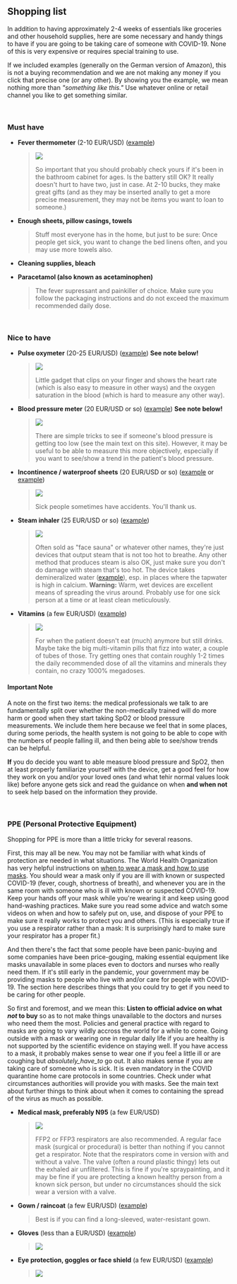 ## Shopping list

In addition to having approximately 2-4 weeks of essentials like groceries and other household supplies, here are some necessary and handy things to have if you are going to be taking care of someone with COVID-19. None of this is very expensive or requires special training to use. 

If we included examples (generally on the German version of Amazon), this is not a buying recommendation and we are not making any money if you click that precise one (or any other). By showing you the example, we mean nothing more than *"something like this."* Use whatever online or retail channel you like to get something similar. 

&nbsp;

### Must have

* **Fever thermometer** (2-10 EUR/USD) ([example](https://www.amazon.de/gp/product/B001NYHXYS))

   > ![](/images/thermometer.png)
   > 
   > So important that you should probably check yours if it's been in the bathroom cabinet for ages. Is the battery still OK? It really doesn't hurt to have two, just in case. At 2-10 bucks, they make great gifts (and as they may be inserted anally to get a more precise measurement, they may not be items you want to loan to someone.)

* **Enough sheets, pillow casings, towels**
   
   > Stuff most everyone has in the home, but just to be sure: Once people get sick, you want to change the bed linens often, and you may use more towels also.
   
* **Cleaning supplies, bleach**

* **Paracetamol (also known as acetaminophen)**

  > The fever supressant and painkiller of choice. Make sure you follow the packaging instructions and do not exceed the maximum recommended daily dose.

&nbsp;

### Nice to have

* **Pulse oxymeter** (20-25 EUR/USD) ([example](https://www.amazon.de/gp/product/B07P3ZS6L3))  **See note below!**
   > ![](/images/pulse-oxi.png)
   >
   > Little gadget that clips on your finger and shows the heart rate (which is also easy to measure in other ways) and the oxygen saturation in the blood (which is hard to measure any other way).

* **Blood pressure meter** (20 EUR/USD or so) ([example](https://www.amazon.de/gp/product/B07KY867ZH))  **See note below!**
   > ![](/images/blood-pressure.png)
   > 
   > There are simple tricks to see if someone's blood pressure is getting too low (see the main text on this site). However, it may be useful to be able to measure this more objectively, especially if you want to see/show a trend in the patient's blood pressure.
   
* **Incontinence / waterproof sheets** (20 EUR/USD or so) ([example](https://www.amazon.de/Comfortcare-Inkontinenz-Bettw%C3%A4sche-waschbar-Blau/dp/B07W7CCQVG) or [example](https://www.amazon.de/Co-operative-Independent-Living-Bettdeckenbezug-wasserabweisend/dp/B00BJMA8X2))
   > ![](/images/sheet.png)
   >
   > Sick people sometimes have accidents. You'll thank us.

* **Steam inhaler** (25 EUR/USD or so) ([example](https://www.amazon.de/gp/product/B07SNQH6CZ))
   > ![](/images/steam.png)
   >
   > Often sold as "face sauna" or whatever other names, they're just devices that output steam that is not too hot to breathe. Any other method that produces steam is also OK, just make sure you don't do damage with steam that's too hot. The device takes demineralized water ([example](https://www.amazon.de/gp/product/B07J5Y95MQ)), esp. in places where the tapwater is high in calcium. 
   > **Warning:** Warm, wet devices are excellent means of spreading the virus around. Probably use for one sick person at a time or at least clean meticulously.

* **Vitamins** (a few EUR/USD) ([example](https://www.amazon.de/dp/B07S63PCZK))
   > ![](/images/multi-vitamin.png)
   >
   > For when the patient doesn't eat (much) anymore but still drinks. Maybe take the big multi-vitamin pills that fizz into water, a couple of tubes of those. Try getting ones that contain roughly 1-2 times the daily recommended dose of all the vitamins and minerals they contain, no crazy 1000% megadoses.

#### Important Note

A note on the first two items: the medical professionals we talk to are fundamentally split over whether the non-medically trained will do more harm or good when they start taking SpO2 or blood pressure measurements. We include them here because we feel that in some places, during some periods, the health system is not going to be able to cope with the numbers of people falling ill, and then being able to see/show trends can be helpful.

**If** you do decide you want to able measure blood pressure and SpO2, then at least properly familiarize yourself with the device, get a good feel for how they work on you and/or your loved ones (and what tehir normal values look like) before anyone gets sick and read the guidance on when **and when not** to seek help based on the information they provide.

&nbsp;


### PPE (Personal Protective Equipment)

Shopping for PPE is more than a little tricky for several reasons.

First, this may all be new. You may not be familiar with what kinds of protection are needed in what situations. The World Health Organization has very helpful instructions on [when to wear a mask and how to use masks](https://www.who.int/emergencies/diseases/novel-coronavirus-2019/advice-for-public/when-and-how-to-use-masks). You should wear a mask only if you are ill with known or suspected COVID-19 (fever, cough, shortness of breath), and whenever you are in the same room with someone who is ill with known or suspected COVID-19. Keep your hands off your mask while you're wearing it and keep using good hand-washing practices. Make sure you read some advice and watch some videos on when and how to safely put on, use, and dispose of your PPE to make sure it really works to protect you and others. (This is especially true if you use a respirator rather than a mask: It is surprisingly hard to make sure your respirator has a proper fit.)

And then there's the fact that some people have been panic-buying and some companies have been price-gouging, making essential equipment like masks unavailable in some places even to doctors and nurses who really need them. If it's still early in the pandemic, your government may be providing masks to people who live with and/or care for people with COVID-19. The section here describes things that you could try to get if you need to be caring for other people. 

So first and foremost, and we mean this: **Listen to official advice on what *not* to buy** so as to not make things unavailable to the doctors and nurses who need them the most. Policies and general practice with regard to masks are going to vary wildly accross the world for a while to come. Going outside with a mask or wearing one in regular daily life if you are healthy is not supported by the scientific evidence on staying well. If you have access to a mask, it probably makes sense to wear one if you feel a little ill or are coughing but _absolutely_have_to_ go out. It also makes sense if you are taking care of someone who is sick. It is even mandatory in the COVID quarantine home care protocols in some countries. Check under what circumstances authorities will provide you with masks. See the main text about further things to think about when it comes to containing the spread of the virus as much as possible.

* **Medical mask, preferably N95** (a few EUR/USD)
   > ![](/images/mask.png)
   > 
   > FFP2 or FFP3 respirators are also recommended. A regular face mask (surgical or procedural) is better than nothing if you cannot get a respirator. Note that the respirators come in version with and without a valve. The valve (often a round plastic thingy) lets out the exhaled air unfiltered. This is fine if you're spraypainting, and it may be fine if you are protecting a known healthy person from a known sick person, but under no circumstances should the sick wear a version with a valve. 

* **Gown / raincoat** (a few EUR/USD) ([example](https://www.amazon.de/dp/B07DFDFFRX))

   > Best is if you can find a long-sleeved, water-resistant gown. 

* **Gloves** (less than a EUR/USD) ([example](https://www.amazon.de/dp/B01LWJ80C7))
   > ![](/images/gloves.png)

* **Eye protection, goggles or face shield** (a few EUR/USD) ([example](https://www.amazon.de/dp/B002THV25Y))
   > ![](/images/glasses.png)
